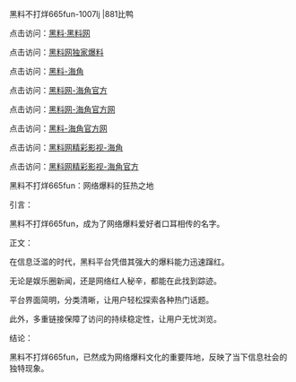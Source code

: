 黑料不打烊665fun-1007lj |881比鸭

点击访问：<a href="https://heiliaolvzlu3.pages.dev">黑料·黑料网</a>

点击访问：<a href="https://heiliaoyvnrda.pages.dev">黑料网独家爆料</a>

点击访问：<a href="https://heiliao9wsbg3.pages.dev">黑料-海角</a>

点击访问：<a href="https://heiliaokof3cy.pages.dev">黑料网-海角官方</a>

点击访问：<a href="https://heiliaotlyq53.pages.dev">黑料网-海角官方网</a>

点击访问：<a href="https://heiliao5s28gk.pages.dev">黑料-海角官方网</a>

点击访问：<a href="https://heiliaoxfe5rb.pages.dev">黑料网精彩影视-海角</a>

点击访问：<a href="https://heiliaoubleqx.pages.dev">黑料网精彩影视-海角官方</a>

黑料不打烊665fun：网络爆料的狂热之地

引言：

黑料不打烊665fun，成为了网络爆料爱好者口耳相传的名字。

正文：

在信息泛滥的时代，黑料平台凭借其强大的爆料能力迅速蹿红。

无论是娱乐圈新闻，还是网络红人秘辛，都能在此找到踪迹。

平台界面简明，分类清晰，让用户轻松探索各种热门话题。

此外，多重链接保障了访问的持续稳定性，让用户无忧浏览。

结论：

黑料不打烊665fun，已然成为网络爆料文化的重要阵地，反映了当下信息社会的独特现象。
